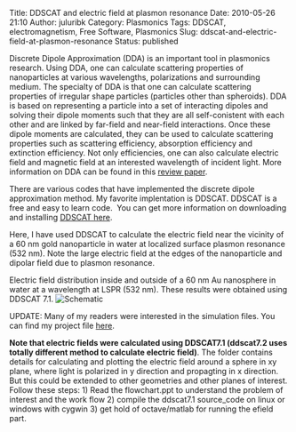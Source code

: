 Title: DDSCAT and electric field at plasmon resonance
Date: 2010-05-26 21:10
Author: juluribk
Category: Plasmonics
Tags: DDSCAT, electromagnetism, Free Software, Plasmonics
Slug: ddscat-and-electric-field-at-plasmon-resonance
Status: published

Discrete Dipole Approximation (DDA) is an important tool in plasmonics research. Using DDA, one can calculate scattering properties of nanoparticles at various wavelengths, polarizations and surrounding medium. The specialty of DDA is that one can calculate scattering properties of irregular shape particles (particles other than spheroids). DDA is based on representing a particle into a set of interacting dipoles and solving their dipole moments such that they are all self-conistent with each other and are linked by far-field and near-field interactions. Once these dipole moments are calculated, they can be used to calculate scattering properties such as scattering efficiency, absorption efficiency and extinction efficiency. Not only efficiencies, one can also calculate electric field and magnetic field at an interested wavelength of incident light. More information on DDA can be found in this [review paper](http://arxiv.org/ftp/arxiv/papers/0704/0704.0038.pdf).

There are various codes that have implemented the discrete dipole approximation method. My favorite implentation is DDSCAT. DDSCAT is a free and easy to learn code.  You can get more information on downloading and installing [DDSCAT here](http://www.astro.princeton.edu/~draine/DDSCAT.html).

Here, I have used DDSCAT to calculate the electric field near the vicinity of a 60 nm gold nanoparticle in water at localized surface plasmon resonance (532 nm). Note the large electric field at the edges of the nanoparticle and dipolar field due to plasmon resonance.

Electric field distribution inside and outside of a 60 nm Au nanosphere in water at a wavelength at LSPR (532 nm). These results were obtained using DDSCAT 7.1.
![]({filename}/images/ddscat_field.png "Schematic")

UPDATE: Many of my readers were interested in the simulation files. You can find my project file [here]({filename}/zip/spheres_website.zip).

**Note that electric fields were calculated using DDSCAT7.1 (ddscat7.2 uses totally different method to calculate electric field)**. The folder contains details for calculating and plotting the electric field around a sphere in xy plane, where light is polarized in y direction and propagting in x direction. But this could be extended to other geometries and other planes of interest. Follow these steps: 1) Read the flowchart.ppt to understand the problem of interest and the work flow 2) compile the ddscat7.1 source\_code on linux or windows with cygwin 3) get hold of octave/matlab for running the efield part.

